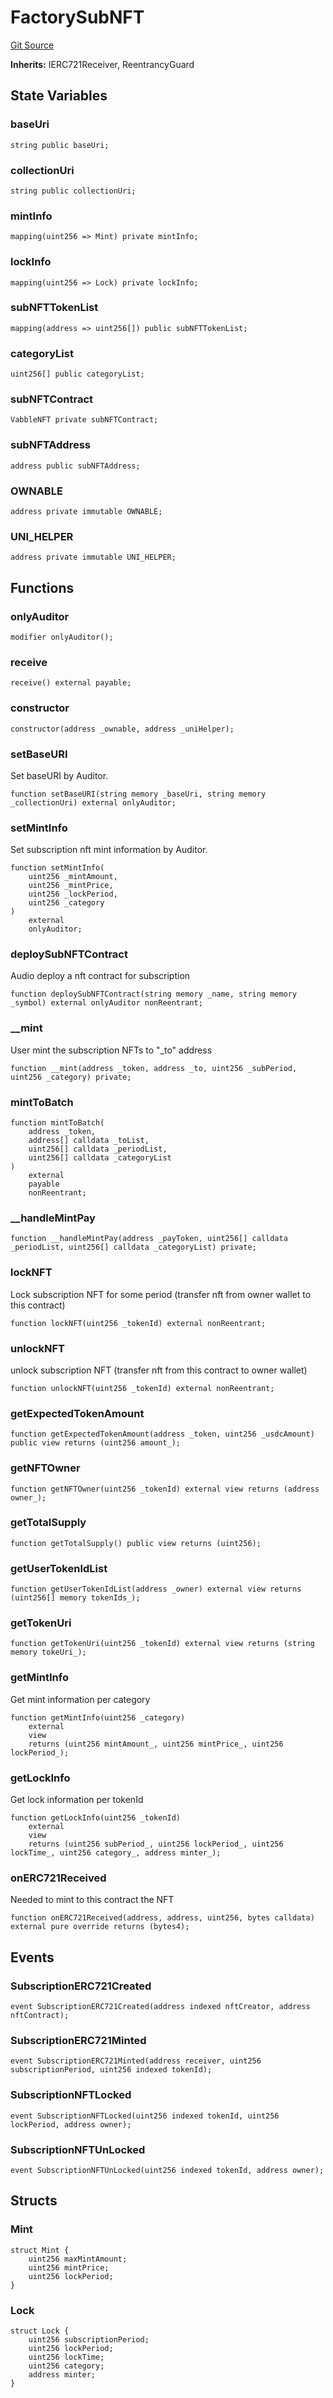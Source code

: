 # FactorySubNFT
[Git Source](https://github.com/Mill1995/VABDAO/blob/c1ade743ae4227c63e3d49544ad80f6b569b00da/contracts/dao/FactorySubNFT.sol)

**Inherits:**
IERC721Receiver, ReentrancyGuard


## State Variables
### baseUri

```solidity
string public baseUri;
```


### collectionUri

```solidity
string public collectionUri;
```


### mintInfo

```solidity
mapping(uint256 => Mint) private mintInfo;
```


### lockInfo

```solidity
mapping(uint256 => Lock) private lockInfo;
```


### subNFTTokenList

```solidity
mapping(address => uint256[]) public subNFTTokenList;
```


### categoryList

```solidity
uint256[] public categoryList;
```


### subNFTContract

```solidity
VabbleNFT private subNFTContract;
```


### subNFTAddress

```solidity
address public subNFTAddress;
```


### OWNABLE

```solidity
address private immutable OWNABLE;
```


### UNI_HELPER

```solidity
address private immutable UNI_HELPER;
```


## Functions
### onlyAuditor


```solidity
modifier onlyAuditor();
```

### receive


```solidity
receive() external payable;
```

### constructor


```solidity
constructor(address _ownable, address _uniHelper);
```

### setBaseURI

Set baseURI by Auditor.


```solidity
function setBaseURI(string memory _baseUri, string memory _collectionUri) external onlyAuditor;
```

### setMintInfo

Set subscription nft mint information by Auditor.


```solidity
function setMintInfo(
    uint256 _mintAmount,
    uint256 _mintPrice,
    uint256 _lockPeriod,
    uint256 _category
)
    external
    onlyAuditor;
```

### deploySubNFTContract

Audio deploy a nft contract for subscription


```solidity
function deploySubNFTContract(string memory _name, string memory _symbol) external onlyAuditor nonReentrant;
```

### __mint

User mint the subscription NFTs to "_to" address


```solidity
function __mint(address _token, address _to, uint256 _subPeriod, uint256 _category) private;
```

### mintToBatch


```solidity
function mintToBatch(
    address _token,
    address[] calldata _toList,
    uint256[] calldata _periodList,
    uint256[] calldata _categoryList
)
    external
    payable
    nonReentrant;
```

### __handleMintPay


```solidity
function __handleMintPay(address _payToken, uint256[] calldata _periodList, uint256[] calldata _categoryList) private;
```

### lockNFT

Lock subscription NFT for some period (transfer nft from owner wallet to this contract)


```solidity
function lockNFT(uint256 _tokenId) external nonReentrant;
```

### unlockNFT

unlock subscription NFT (transfer nft from this contract to owner wallet)


```solidity
function unlockNFT(uint256 _tokenId) external nonReentrant;
```

### getExpectedTokenAmount


```solidity
function getExpectedTokenAmount(address _token, uint256 _usdcAmount) public view returns (uint256 amount_);
```

### getNFTOwner


```solidity
function getNFTOwner(uint256 _tokenId) external view returns (address owner_);
```

### getTotalSupply


```solidity
function getTotalSupply() public view returns (uint256);
```

### getUserTokenIdList


```solidity
function getUserTokenIdList(address _owner) external view returns (uint256[] memory tokenIds_);
```

### getTokenUri


```solidity
function getTokenUri(uint256 _tokenId) external view returns (string memory tokeUri_);
```

### getMintInfo

Get mint information per category


```solidity
function getMintInfo(uint256 _category)
    external
    view
    returns (uint256 mintAmount_, uint256 mintPrice_, uint256 lockPeriod_);
```

### getLockInfo

Get lock information per tokenId


```solidity
function getLockInfo(uint256 _tokenId)
    external
    view
    returns (uint256 subPeriod_, uint256 lockPeriod_, uint256 lockTime_, uint256 category_, address minter_);
```

### onERC721Received

Needed to mint to this contract the NFT


```solidity
function onERC721Received(address, address, uint256, bytes calldata) external pure override returns (bytes4);
```

## Events
### SubscriptionERC721Created

```solidity
event SubscriptionERC721Created(address indexed nftCreator, address nftContract);
```

### SubscriptionERC721Minted

```solidity
event SubscriptionERC721Minted(address receiver, uint256 subscriptionPeriod, uint256 indexed tokenId);
```

### SubscriptionNFTLocked

```solidity
event SubscriptionNFTLocked(uint256 indexed tokenId, uint256 lockPeriod, address owner);
```

### SubscriptionNFTUnLocked

```solidity
event SubscriptionNFTUnLocked(uint256 indexed tokenId, address owner);
```

## Structs
### Mint

```solidity
struct Mint {
    uint256 maxMintAmount;
    uint256 mintPrice;
    uint256 lockPeriod;
}
```

### Lock

```solidity
struct Lock {
    uint256 subscriptionPeriod;
    uint256 lockPeriod;
    uint256 lockTime;
    uint256 category;
    address minter;
}
```

